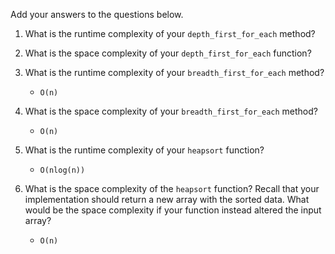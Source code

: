 Add your answers to the questions below.

1. What is the runtime complexity of your `depth_first_for_each` method?

2. What is the space complexity of your `depth_first_for_each` function?

3. What is the runtime complexity of your `breadth_first_for_each` method?
	*	`O(n)`

4. What is the space complexity of your `breadth_first_for_each` method?
	*	`O(n)`

5. What is the runtime complexity of your `heapsort` function?
	*	`O(nlog(n))`

6. What is the space complexity of the `heapsort` function? Recall that your implementation should return a new array with the sorted data. What would be the space complexity if your function instead altered the input array?
	*	`O(n)`